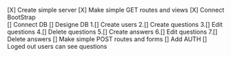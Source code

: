 [X] Create simple server
[X] Make simple GET routes and views
[X] Connect BootStrap  
[] Connect DB
[] Designe DB
1.[] Create users
2.[] Create questions
3.[] Edit questions
4.[] Delete questions
5.[] Create answers
6.[] Edit questions
7.[] Delete answers
[] Make simple POST routes and forms
[] Add AUTH
[] Loged out users can see questions
